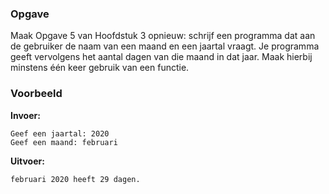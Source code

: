 ### Opgave

Maak Opgave 5 van Hoofdstuk 3 opnieuw: schrijf een programma dat aan de gebruiker de naam van een maand en een jaartal vraagt. Je programma geeft vervolgens het aantal dagen van die maand in dat jaar. Maak hierbij minstens één keer gebruik van een functie.


### Voorbeeld

**Invoer:**

    Geef een jaartal: 2020
    Geef een maand: februari

**Uitvoer:**

    februari 2020 heeft 29 dagen.
